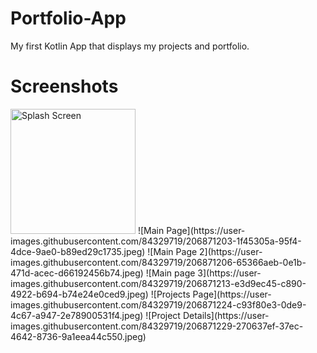 # Portfolio-App
My first Kotlin App that displays my projects and portfolio.

# Screenshots
<img src="https://user-images.githubusercontent.com/84329719/206871195-09bf4f2f-3016-48d4-8aa0-2dba617d2f6f.jpeg" alt="Splash Screen" width="200"/>
![Main Page](https://user-images.githubusercontent.com/84329719/206871203-1f45305a-95f4-4dce-9ae0-b89ed29c1735.jpeg)
![Main Page 2](https://user-images.githubusercontent.com/84329719/206871206-65366aeb-0e1b-471d-acec-d66192456b74.jpeg)
![Main page 3](https://user-images.githubusercontent.com/84329719/206871213-e3d9ec45-c890-4922-b694-b74e24e0ced9.jpeg)
![Projects Page](https://user-images.githubusercontent.com/84329719/206871224-c93f80e3-0de9-4c67-a947-2e78900531f4.jpeg)
![Project Details](https://user-images.githubusercontent.com/84329719/206871229-270637ef-37ec-4642-8736-9a1eea44c550.jpeg)
